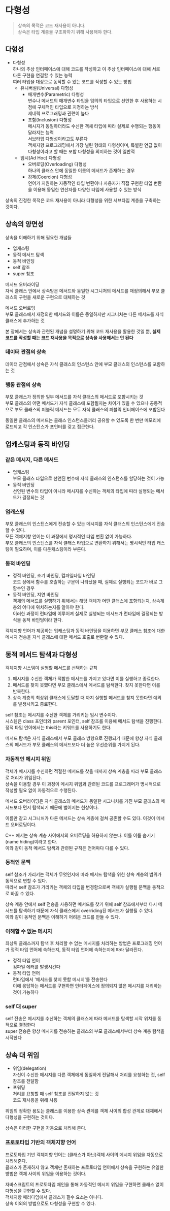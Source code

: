 # 다형성
> 상속의 목적은 코드 재사용이 아니다.  
> 상속은 타입 계층을 구조화하기 위해 사용해야 한다.  

## 다형성
- 다형성  
  하나의 추상 인터페이스에 대해 코드를 작성하고 이 추상 인터페이스에 대해 서로 다른 구현을 연결할 수 있는 능력  
  여러 타입을 대상으로 동작할 수 있는 코드를 작성할 수 있는 방법
  - 유니버설(Universal) 다형성
    - 매개변수(Parametric) 다형성  
      변수나 메서드의 매개변수 타입을 임의의 타입으로 선언한 후 사용하는 시점에 구체적인 타입으로 지정하는 방식  
      제네릭 프로그래밍과 관련이 높다
    - 포함(Inclusion) 다형성  
      메시지가 동일하더라도 수신한 객체 타입에 따라 실제로 수행되는 행동이 달라지는 능력  
      서브타입 다형성이라고도 부른다  
      객체지향 프로그래밍에서 가장 널린 형태의 다형성이며, 특별한 언급 없이 다형성이라고 할 때는 포함 다형성을 의미하는 것이 일반적
  - 임시(Ad Hoc) 다형성
    - 오버로딩(Overloading) 다형성  
      하나의 클래스 안에 동일한 이름의 메서드가 존재하는 경우
    - 강제(Coercion) 다형성  
      언어가 지원하는 자동적인 타입 변환이나 사용자가 직접 구현한 타입 변환을 이용해 동일한 연산자를 다양한 타입에 사용할 수 있는 방식
   
상속의 진정한 목적은 코드 재사용이 아니라 다형성을 위한 서브타입 계층을 구축하는 것이다.

## 상속의 양면성
상속을 이해하기 위해 필요한 개념들
- 업캐스팅
- 동적 메서드 탐색
- 동적 바인딩
- self 참조
- super 참조
   
메서드 오버라이딩  
자식 클래스 안에서 상속받은 메서드와 동일한 시그니처의 메서드를 재정의해서 부모 클래스의 구현을 새로운 구현으로 대체하는 것   
   
메서드 오버로딩  
부모 클래스에서 재정의한 메서드와 이름은 동일하지만 시그니처는 다른 메서드를 자식 클래스에 추가하는 것  
   
본 장에서는 상속과 관련된 개념을 설명하기 위해 코드 재사용을 활용한 것일 뿐, **실제 코드를 작성할 때는 코드 재사용을 목적으로 상속을 사용해서는 안 된다**

### 데이터 관점의 상속
데이터 관점에서 상속은 자식 클래스의 인스턴스 안에 부모 클래스의 인스턴스를 포함하는 것

### 행동 관점의 상속
부모 클래스가 정의한 일부 메서드를 자식 클래스의 메서드로 포함시키는 것  
부모 클래스의 어떤 메서드가 자식 클래스에 포함될지는 차이가 있을 수 있으나 공통적으로 부모 클래스의 퍼블릭 메서드는 모두 자식 클래스의 퍼블릭 인터페이스에 포함된다  
   
동일한 클래스의 메서드는 클래스 인스턴스들끼리 공유할 수 있도록 한 번만 메모리에 로드되고 각 인스턴스가 포인터를 갖고 접근한다.

## 업캐스팅과 동적 바인딩
### 같은 메시지, 다른 메서드
- 업캐스팅  
  부모 클래스 타입으로 선언된 변수에 자식 클래스의 인스턴스를 할당하는 것이 가능
- 동적 바인딩  
  선언된 변수의 타입이 아니라 메시지를 수신하는 객체의 타입에 따라 실행되는 메서드가 결정되는 것

### 업캐스팅
부모 클래스의 인스턴스에게 전송할 수 있는 메시지를 자식 클래스의 인스턴스에게 전송할 수 있다.  
모든 객체지향 언어는 이 과정에서 명시적인 타입 변환 없이 가능하다.  
부모 클래스의 인스턴스를 자식 클래스 타입으로 변환하기 위해서는 명시적인 타입 캐스팅이 필요하며, 이를 다운캐스팅이라 부른다.  

### 동적 바인딩
- 정적 바인딩, 초기 바인딩, 컴파일타임 바인딩  
  코드 상에서 함수를 호출하는 구문이 나타났을 때, 실제로 실행되는 코드가 바로 그 함수인 경우
- 동적 바인딩, 지연 바인딩  
  객체의 메서드를 실행하기 위해서는 해당 객체가 어떤 클래스에 포함되는지, 상속계층의 어디에 위치하는지를 알아야 한다.  
  이러한 과정이 런타임에 이루어져 실제로 실행되는 메서드가 런타임에 결정되는 방식을 동적 바인딩이라 한다.  
   
객체지향 언어가 제공하는 업캐스팅과 동적 바인딩을 이용하면 부모 클래스 참조에 대한 메시지 전송을 자식 클래스에 대한 메서드 호출로 변환할 수 있다.

## 동적 메서드 탐색과 다형성
객체지향 시스템이 실행할 메서드를 선택하는 규칙
1. 메시지를 수신한 객체가 적합한 메서드를 가지고 있다면 이를 실행하고 종료한다.
2. 메서드를 찾지 못했다면 부모 클래스에서 메서드를 탐색한다. 찾지 못한다면 이를 반복한다.
3. 상속 계층의 최상위 클래스에 도달할 때 까지 실행할 메서드를 찾지 못한다면 예외를 발생시키고 종료한다.
   
self 참조는 메시지를 수신한 객체를 가리키는 임시 변수이다.  
시스템은 class 포인터와 parent 포인터, self 참조를 이용해 메서드 탐색을 진행한다.  
정적 타입 언어에서는 this라는 키워드를 사용하기도 한다.
   
메서드 탐색은 자식 클래스에서 부모 클래스 방향으로 진행되기 때문에 항상 자식 클래스의 메서드가 부모 클래스의 메서드보다 더 높은 우선순위를 가지게 된다.  
   
### 자동적인 메시지 위임
객체가 메시지를 수신하면 적절한 메서드를 찾을 때까지 상속 계층을 따라 부모 클래스로 처리가 위임된다.  
상속을 이용할 경우 이 과정이 메시지 위임과 관련된 코드를 프로그래머가 명시적으로 작성할 필요 없이 자동적으로 수행된다.
   
메서드 오버라이딩은 자식 클래스의 메서드가 동일한 시그니처를 가진 부모 클래스의 메서드보다 먼저 탐색되기 때문에 벌어지는 현상이다.  
   
이름만 같고 시그니처가 다른 메서드는 상속 계층에 걸쳐 공존할 수도 있다. 이것이 메서드 오버로딩이다.  
   
C++ 에서는 상속 계층 사이에서의 오버로딩을 허용하지 않는다. 이를 이름 숨기기(name hiding)이라고 한다.  
이와 같이 동적 메서드 탐색과 관련된 규칙은 언어마다 다를 수 있다.

### 동적인 문맥
self 참조가 가리키는 객체가 무엇인지에 따라 메서드 탐색을 위한 상속 계층의 범위가 동적으로 변할 수 있다.  
따라서 self 참조가 가리키는 객체의 타입을 변경함으로써 객체가 실행될 문맥을 동적으로 바꿀 수 있다.  
   
상속 계층 안에서 self 전송을 사용하면 메서드를 찾기 위해 self 참조에서부터 다시 메서드를 탐색하기 때문에 자식 클래스에서 overriding된 메서드가 실행될 수 있다.  
이와 같이 동적인 문맥은 이해하기 어려운 코드를 만들 수 있다.

### 이해할 수 없는 메시지
최상위 클래스까지 탐색 후 처리할 수 없는 메시지를 처리하는 방법은 프로그래밍 언어가 정적 타입 언어에 속하는지, 동적 타입 언어에 속하는지에 따라 달라진다.  
- 정적 타입 언어  
  컴파일 에러를 발생시킨다
- 동적 타입 언어  
  런타임에서 '메서드를 찾지 못함 메시지'를 전송한다  
  이에 응답하는 메서드를 구현하면 인터페이스에 정의되지 않은 메시지를 처리하는 것이 가능하다

### self 대 super
self 전송은 메시지를 수신하는 객체의 클래스에 따라 메서드를 탐색할 시작 위치를 동적으로 결정한다  
super 전송은 항상 메시지를 전송하는 클래스의 부모 클래스에서부터 상속 계층 탐색을 시작한다

## 상속 대 위임
- 위임(delegation)  
  자신이 수신한 메시지를 다른 객체에게 동일하게 전달해서 처리를 요청하는 것, self 참조를 전달함
- 포워딩  
  처리를 요청할 때 self 참조를 전달하지 않는 것  
  코드 재사용을 위해 사용
   
위임의 정확한 용도는 클래스를 이용한 상속 관계를 객체 사이의 합성 관계로 대체해서 다형성을 구현하는 것이다.  
   
상속은 이러한 구현을 자동으로 처리해 준다.

### 프로토타입 기반의 객체지향 언어
프로토타입 기반 객체지향 언어는 (클래스가 아닌)객체 사이의 메시지 위임을 자동으로 처리해준다.  
클래스가 존재하지 않고 객체만 존재하는 프로토타입 언어에서 상속을 구현하는 유일한 방법은 객체 사이의 위임을 이용하는 것이다.  
   
자바스크립트의 프로토타입 체인을 통해 자동적인 메시지 위임을 구현하면 클래스 없이 다형성을 구현할 수 있다.  
객체지향 패러다임에서 클래스가 필수 요소는 아니다.  
상속 이외의 방법으로도 다형성을 구현할 수 있다.
